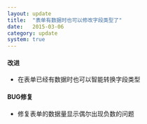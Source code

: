 ```yaml
---
layout: update
title:  "表单有数据时也可以修改字段类型了"
date:   2015-03-06
category: update
system: true
---
```


#### 改进 
* 在表单已经有数据时也可以智能转换字段类型 

#### BUG修复
* 修复表单的数据量显示偶尔出现负数的问题